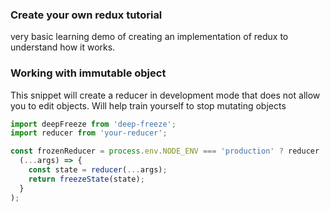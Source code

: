 ### Create your own redux tutorial ###

very basic learning demo of creating an implementation of redux to understand how it works.


### Working with immutable object ###

This snippet will create a reducer in development mode that does not allow you to edit objects.
Will help train yourself to stop mutating objects

```javascript
import deepFreeze from 'deep-freeze';
import reducer from 'your-reducer';

const frozenReducer = process.env.NODE_ENV === 'production' ? reducer : (
  (...args) => {
    const state = reducer(...args);
    return freezeState(state);
  }
);
```
